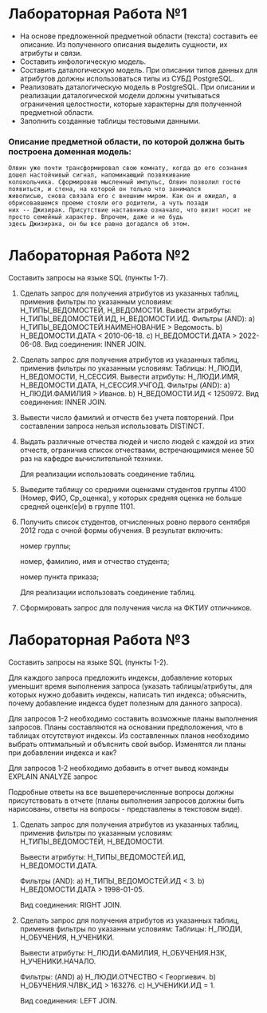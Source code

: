 # Лабораторная Работа №1
 * На основе предложенной предметной области (текста) составить ее описание. Из полученного описания выделить сущности, их атрибуты и связи.
 * Составить инфологическую модель.
 * Составить даталогическую модель. При описании типов данных для атрибутов должны использоваться типы из СУБД PostgreSQL.
 * Реализовать даталогическую модель в PostgreSQL. При описании и реализации даталогической модели должны учитываться ограничения целостности, которые характерны для полученной предметной области.
 * Заполнить созданные таблицы тестовыми данными.
 
 ### Описание предметной области, по которой должна быть построена доменная модель:

  ```
  Олвин уже почти трансформировал свою комнату, когда до его сознания дошел настойчивый сигнал, напоминающий позвякивание
  колокольчика. Сформировав мысленный импульс, Олвин позволил гостю появиться, и стена, на которой он только что занимался 
  живописью, снова связала его с внешним миром. Как он и ожидал, в обрисовавшемся проеме стояли его родители, а чуть позади
  них -- Джизирак. Присутствие наставника означало, что визит носит не просто семейный характер. Впрочем, даже и не будь 
  здесь Джизирака, он бы все равно догадался об этом. 
  ```

# Лабораторная Работа №2

 Составить запросы на языке SQL (пункты 1-7).

 1) Сделать запрос для получения атрибутов из указанных таблиц, применив фильтры по указанным условиям:
   Н_ТИПЫ_ВЕДОМОСТЕЙ, Н_ВЕДОМОСТИ.
   Вывести атрибуты: Н_ТИПЫ_ВЕДОМОСТЕЙ.ИД, Н_ВЕДОМОСТИ.ИД.
   Фильтры (AND):
   a) Н_ТИПЫ_ВЕДОМОСТЕЙ.НАИМЕНОВАНИЕ > Ведомость.
   b) Н_ВЕДОМОСТИ.ДАТА < 2010-06-18.
   c) Н_ВЕДОМОСТИ.ДАТА > 2022-06-08.
   Вид соединения: INNER JOIN.
   
 2) Сделать запрос для получения атрибутов из указанных таблиц, применив фильтры по указанным условиям:
   Таблицы: Н_ЛЮДИ, Н_ВЕДОМОСТИ, Н_СЕССИЯ.
   Вывести атрибуты: Н_ЛЮДИ.ИМЯ, Н_ВЕДОМОСТИ.ДАТА, Н_СЕССИЯ.УЧГОД.
   Фильтры (AND):
   a) Н_ЛЮДИ.ФАМИЛИЯ > Иванов.
   b) Н_ВЕДОМОСТИ.ИД < 1250972.
   Вид соединения: INNER JOIN.
 3) Вывести число фамилий и отчеств без учета повторений. При составлении запроса нельзя использовать DISTINCT.
 4) Выдать различные отчества людей и число людей с каждой из этих отчеств, ограничив список отчествами, встречающимися менее 50 раз на кафедре вычислительной техники.
   
    Для реализации использовать соединение таблиц.
 5) Выведите таблицу со средними оценками студентов группы 4100 (Номер, ФИО, Ср_оценка), у которых средняя оценка не больше средней оценк(е|и) в группе 1101.
 6) Получить список студентов, отчисленных ровно первого сентября 2012 года с очной формы обучения. В результат включить:

    номер группы;
    
    номер, фамилию, имя и отчество студента;
    
    номер пункта приказа;
    
    Для реализации использовать соединение таблиц.
 7) Сформировать запрос для получения числа на ФКТИУ отличников.

# Лабораторная Работа №3

Составить запросы на языке SQL (пункты 1-2).

Для каждого запроса предложить индексы, добавление которых уменьшит время выполнения запроса (указать таблицы/атрибуты, для которых нужно добавить индексы, написать тип индекса; объяснить, почему добавление индекса будет полезным для данного запроса).

Для запросов 1-2 необходимо составить возможные планы выполнения запросов. Планы составляются на основании предположения, что в таблицах отсутствуют индексы. Из составленных планов необходимо выбрать оптимальный и объяснить свой выбор.
Изменятся ли планы при добавлении индекса и как?

Для запросов 1-2 необходимо добавить в отчет вывод команды EXPLAIN ANALYZE запрос

Подробные ответы на все вышеперечисленные вопросы должны присутствовать в отчете (планы выполнения запросов должны быть нарисованы, ответы на вопросы - представлены в текстовом виде).

1. Сделать запрос для получения атрибутов из указанных таблиц, применив фильтры по указанным условиям:
   Н_ТИПЫ_ВЕДОМОСТЕЙ, Н_ВЕДОМОСТИ.
   
   Вывести атрибуты: Н_ТИПЫ_ВЕДОМОСТЕЙ.ИД, Н_ВЕДОМОСТИ.ДАТА.
   
   Фильтры (AND):
   a) Н_ТИПЫ_ВЕДОМОСТЕЙ.ИД < 3.
   b) Н_ВЕДОМОСТИ.ДАТА > 1998-01-05.
   
   Вид соединения: RIGHT JOIN.


2. Сделать запрос для получения атрибутов из указанных таблиц, применив фильтры по указанным условиям:
   Таблицы: Н_ЛЮДИ, Н_ОБУЧЕНИЯ, Н_УЧЕНИКИ.
   
   Вывести атрибуты: Н_ЛЮДИ.ФАМИЛИЯ, Н_ОБУЧЕНИЯ.НЗК, Н_УЧЕНИКИ.НАЧАЛО.
   
   Фильтры: (AND)
   a) Н_ЛЮДИ.ОТЧЕСТВО < Георгиевич.
   b) Н_ОБУЧЕНИЯ.ЧЛВК_ИД > 163276.
   c) Н_УЧЕНИКИ.ИД = 1.
   
   Вид соединения: LEFT JOIN.

